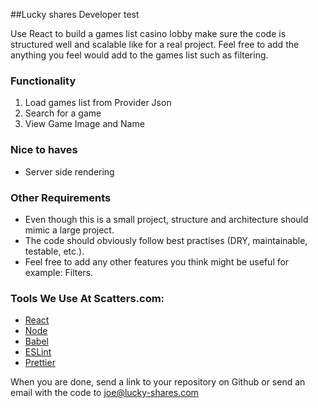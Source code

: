 ##Lucky shares Developer test

Use React to build a games list casino lobby make sure the code is structured
well and scalable like for a real project. Feel free to add the anything you
feel would add to the games list such as filtering.

### Functionality

1. Load games list from Provider Json
1. Search for a game
1. View Game Image and Name

### Nice to haves

- Server side rendering

### Other Requirements

- Even though this is a small project, structure and architecture should mimic a large project.
- The code should obviously follow best practises (DRY, maintainable, testable, etc.).
- Feel free to add any other features you think might be useful for example: Filters.

### Tools We Use At Scatters.com:

- [React](https://reactjs.org/)
- [Node](https://nodejs.org)
- [Babel](https://babeljs.io)
- [ESLint](http://eslint.org)
- [Prettier](https://prettier.io/)

When you are done, send a link to your repository on Github or send an email with the code to joe@lucky-shares.com
